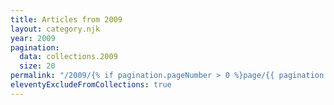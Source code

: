 ```yaml
---
title: Articles from 2009
layout: category.njk
year: 2009
pagination:
  data: collections.2009
  size: 20
permalink: "/2009/{% if pagination.pageNumber > 0 %}page/{{ pagination.pageNumber | plus: 1 }}/{% endif %}index.html"
eleventyExcludeFromCollections: true
---
```

